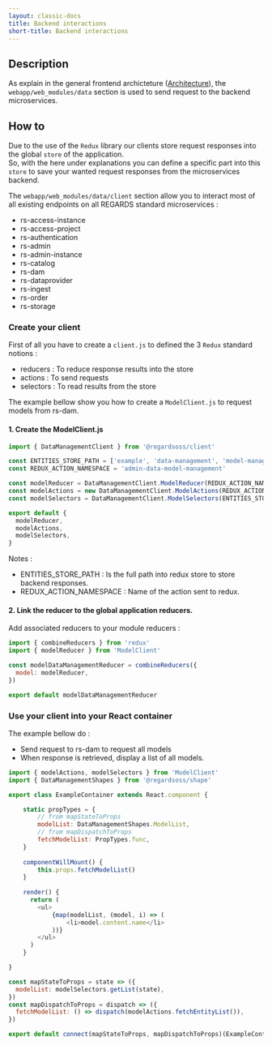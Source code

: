 ```yaml
---
layout: classic-docs
title: Backend interactions
short-title: Backend interactions
---
```


## Description

As explain in the general frontend archicteture ([Architecture](/frontend/arch.md/)), the `webapp/web_modules/data` section is used to send request to the backend microservices.

## How to

Due to the use of the `Redux` library our clients store request responses into the global `store` of the application.  
So, with the here under explanations you can define a specific part into this `store` to save your wanted request responses from the microservices backend.  

The   `webapp/web_modules/data/client` section allow you to interact most of all existing endpoints on all REGARDS standard microservices :
  - rs-access-instance
  - rs-access-project
  - rs-authentication
  - rs-admin
  - rs-admin-instance
  - rs-catalog
  - rs-dam
  - rs-dataprovider
  - rs-ingest
  - rs-order
  - rs-storage
  

### Create your client

First of all you have to create a `client.js` to defined the 3 `Redux` standard notions : 
 - reducers : To reduce response results into the store
 - actions : To send requests
 - selectors : To read results from the store
 
The example bellow show you how to create a `ModelClient.js` to request models from rs-dam.

#### 1\. Create the ModelClient.js
```js
import { DataManagementClient } from '@regardsoss/client'

const ENTITIES_STORE_PATH = ['example', 'data-management', 'model-management', 'model']
const REDUX_ACTION_NAMESPACE = 'admin-data-model-management'

const modelReducer = DataManagementClient.ModelReducer(REDUX_ACTION_NAMESPACE)
const modelActions = new DataManagementClient.ModelActions(REDUX_ACTION_NAMESPACE)
const modelSelectors = DataManagementClient.ModelSelectors(ENTITIES_STORE_PATH)

export default {
  modelReducer,
  modelActions,
  modelSelectors,
}
```

Notes : 
 - ENTITIES_STORE_PATH : Is the full path into redux store to store backend responses.
 - REDUX_ACTION_NAMESPACE : Name of the action sent to redux.
 
#### 2\. Link the reducer to the global application reducers.

Add associated reducers to your module reducers :
```js
import { combineReducers } from 'redux'
import { modelReducer } from 'ModelClient'

const modelDataManagementReducer = combineReducers({
  model: modelReducer,
})

export default modelDataManagementReducer
```

### Use your client into your React container

The example bellow do :
 - Send request to rs-dam to request all models
 - When response is retrieved, display a list of all models.
 
 
```js
import { modelActions, modelSelectors } from 'ModelClient'
import { DataManagementShapes } from '@regardsoss/shape'

export class ExampleContainer extends React.component {

	static propTypes = {
		// from mapStateToProps
    	modelList: DataManagementShapes.ModelList,
    	// from mapDispatchToProps
    	fetchModelList: PropTypes.func,
	}
	
	componentWillMount() {
    	this.props.fetchModelList()
  	}
	
	render() {
	  return (
	  	<ul>
	  		{map(modelList, (model, i) => (
	  			<li>model.content.name</li>
	  		))}
	  	</ul>
	  )
	}

}

const mapStateToProps = state => ({
  modelList: modelSelectors.getList(state),
})
const mapDispatchToProps = dispatch => ({
  fetchModelList: () => dispatch(modelActions.fetchEntityList()),
})

export default connect(mapStateToProps, mapDispatchToProps)(ExampleContainer)
```
